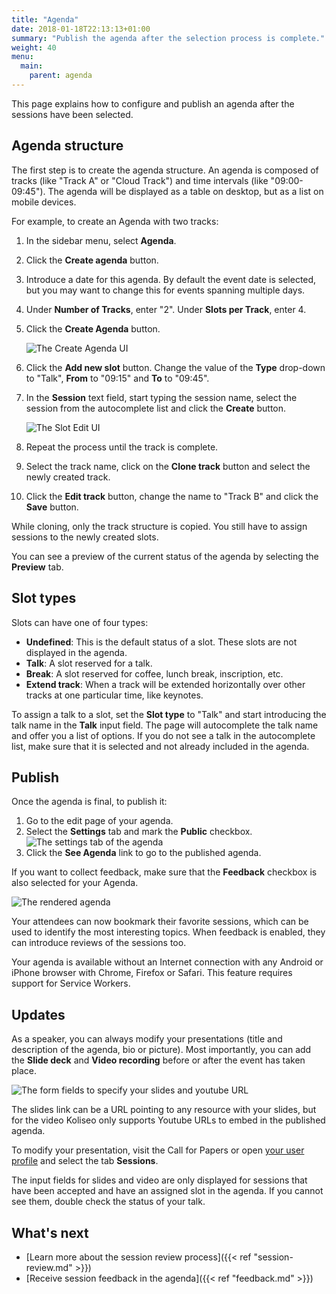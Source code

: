 ```yaml
---
title: "Agenda"
date: 2018-01-18T22:13:13+01:00
summary: "Publish the agenda after the selection process is complete."
weight: 40
menu:
  main:
    parent: agenda
---
```


This page explains how to configure and publish an agenda after the sessions have been selected.

## Agenda structure

The first step is to create the agenda structure. An agenda is composed of tracks (like "Track A" or "Cloud Track") and time intervals (like "09:00-09:45"). The agenda will be displayed as a table on desktop, but as a list on mobile devices.

For example, to create an Agenda with two tracks:

1. In the sidebar menu, select <b>Agenda</b>.
1. Click the <b>Create agenda</b> button.
1. Introduce a date for this agenda. By default the event date is selected, but you may want to change this for events spanning multiple days.
1. Under **Number of Tracks**, enter "2". Under **Slots per Track**, enter 4.
1. Click the **Create Agenda** button.

   ![The Create Agenda UI](/img/screenshots/agenda/create.jpg)

1. Click the **Add new slot** button. Change the value of the **Type** drop-down to "Talk", **From** to "09:15" and **To** to "09:45".
1. In the **Session** text field, start typing the session name, select the session from the autocomplete list and click the **Create** button.

   ![The Slot Edit UI](/img/screenshots/talks/agenda-slot-edit.jpg)

1. Repeat the process until the track is complete.
1. Select the track name, click on the **Clone track** button and select the newly created track.
1. Click the **Edit track** button, change the name to "Track B" and click the **Save** button.

While cloning, only the track structure is copied. You still have to assign sessions to the newly created slots.

You can see a preview of the current status of the agenda by selecting the **Preview** tab.

## Slot types

Slots can have one of four types:

- **Undefined**: This is the default status of a slot. These slots are not displayed in the agenda.
- **Talk**: A slot reserved for a talk.
- **Break**: A slot reserved for coffee, lunch break, inscription, etc.
- **Extend track**: When a track will be extended horizontally over other tracks at one particular time, like keynotes.

To assign a talk to a slot, set the **Slot type** to "Talk" and start introducing the talk name in the **Talk** input field. The page will autocomplete the talk name and offer you a list of options. If you do not see a talk in the autocomplete list, make sure that it is selected and not already included in the agenda.

## Publish

Once the agenda is final, to publish it:

1. Go to the edit page of your agenda.
2. Select the **Settings** tab and mark the **Public** checkbox.
   ![The settings tab of the agenda](/img/screenshots/talks/agenda-settings.jpg)
3. Click the **See Agenda** link to go to the published agenda.

If you want to collect feedback, make sure that the <b>Feedback</b> checkbox is also selected for your Agenda.

<img alt="The rendered agenda" class="illustration" style="max-width: 40rem" src="/img/screenshots/talks/laptop.svg">

Your attendees can now bookmark their favorite sessions, which can be used to identify the most interesting topics. When feedback is enabled, they can introduce reviews of the sessions too.

<aside class="note">
Your agenda is available without an Internet connection with any Android or iPhone browser with Chrome, Firefox or Safari. This feature requires support for Service Workers.
</aside>

## Updates

As a speaker, you can always modify your presentations (title and description of the agenda, bio or picture). Most importantly, you can add the **Slide deck** and **Video recording** before or after the event has taken place.

![The form fields to specify your slides and youtube URL](/img/screenshots/talks/talk-slides.jpg)

The slides link can be a URL pointing to any resource with your slides, but for the video Koliseo only supports Youtube URLs to embed in the published agenda.

To modify your presentation, visit the Call for Papers or open [your user profile](https://www.koliseo.com/me) and select the tab **Sessions**.

The input fields for slides and video are only displayed for sessions that have been accepted and have an assigned slot in the agenda. If you cannot see them, double check the status of your talk.

## What's next

- [Learn more about the session review process]({{< ref "session-review.md" >}})
- [Receive session feedback in the agenda]({{< ref "feedback.md" >}})
